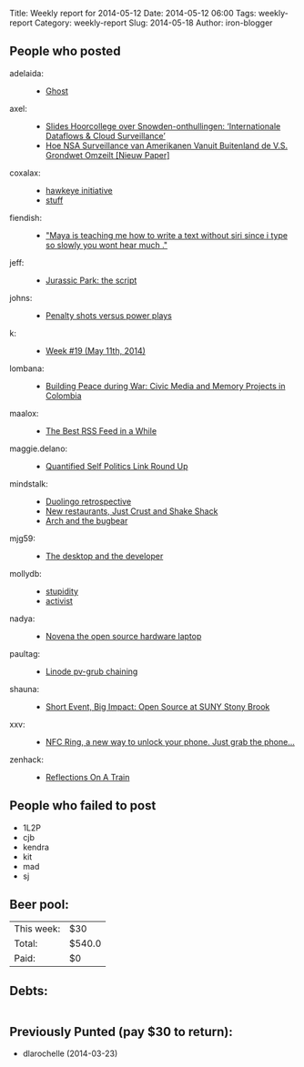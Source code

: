 Title: Weekly report for 2014-05-12
Date: 2014-05-12 06:00
Tags: weekly-report
Category: weekly-report
Slug: 2014-05-18
Author: iron-blogger


<h2>People who posted</h2>
<dl>
<dt><span class="user">adelaida:</span></dt>
<dd>
  <ul>
   <li><a href="http://saddlebaggins.wordpress.com/2014/05/19/ghost/">Ghost</a></li>
  </ul>
</dd>
<dt><span class="user">axel:</span></dt>
<dd>
  <ul>
   <li><a href="https://www.axelarnbak.nl/2014/05/14/slides-hoorcollege-over-snowden-onthullignen-internationale-dataflows-cloud-surveillance/">Slides Hoorcollege over Snowden-onthullingen: ‘Internationale Dataflows & Cloud Surveillance’</a></li>
   <li><a href="https://www.axelarnbak.nl/2014/05/13/hoe-nsa-surveillance-van-amerikanen-vanuit-buitenland-de-v-s-grondwet-omzeilt-nieuw-paper/">Hoe NSA Surveillance van Amerikanen Vanuit Buitenland de V.S. Grondwet Omzeilt [Nieuw Paper]</a></li>
  </ul>
</dd>
<dt><span class="user">coxalax:</span></dt>
<dd>
  <ul>
   <li><a href="http://moveward.com/hawkeye-initiative/">hawkeye initiative</a></li>
   <li><a href="http://moveward.com/stuff/">stuff</a></li>
  </ul>
</dd>
<dt><span class="user">fiendish:</span></dt>
<dd>
  <ul>
   <li><a href="http://textsfromharriotte.tumblr.com/post/86180459841">"Maya is teaching me how to write a text without siri since i type so slowly you wont hear much ."</a></li>
  </ul>
</dd>
<dt><span class="user">jeff:</span></dt>
<dd>
  <ul>
   <li><a href="http://unterbahn.com/2014/05/jurassic-park-the-script/">Jurassic Park: the script</a></li>
  </ul>
</dd>
<dt><span class="user">johns:</span></dt>
<dd>
  <ul>
   <li><a href="http://feedproxy.google.com/~r/wjsullivan/~3/3ztsAc5OCag/298221.html">Penalty shots versus power plays</a></li>
  </ul>
</dd>
<dt><span class="user">k:</span></dt>
<dd>
  <ul>
   <li><a href="http://www.googlish.com/?p=65">Week #19 (May 11th, 2014)</a></li>
  </ul>
</dd>
<dt><span class="user">lombana:</span></dt>
<dd>
  <ul>
   <li><a href="http://andreslombana.net/blog/2014/05/18/building-peace-during-war-civic-media-and-memory-projects-in-colombia/">Building Peace during War: Civic Media and Memory Projects in Colombia</a></li>
  </ul>
</dd>
<dt><span class="user">maalox:</span></dt>
<dd>
  <ul>
   <li><a href="http://alexose.blogspot.com/2014/05/the-best-rss-feed-in-while.html">The Best RSS Feed in a While</a></li>
  </ul>
</dd>
<dt><span class="user">maggie.delano:</span></dt>
<dd>
  <ul>
   <li><a href="http://maggiedelano.tumblr.com/post/86175321974">Quantified Self Politics Link Round Up</a></li>
  </ul>
</dd>
<dt><span class="user">mindstalk:</span></dt>
<dd>
  <ul>
   <li><a href="http://mindstalk.livejournal.com/397490.html">Duolingo retrospective</a></li>
   <li><a href="http://mindstalk.livejournal.com/397071.html">New restaurants, Just Crust and Shake Shack</a></li>
   <li><a href="http://mindstalk.livejournal.com/396832.html">Arch and the bugbear</a></li>
  </ul>
</dd>
<dt><span class="user">mjg59:</span></dt>
<dd>
  <ul>
   <li><a href="http://mjg59.dreamwidth.org/31714.html">The desktop and the developer</a></li>
  </ul>
</dd>
<dt><span class="user">mollydb:</span></dt>
<dd>
  <ul>
   <li><a href="http://mmillions.wordpress.com/2014/05/16/stupidity/">stupidity</a></li>
   <li><a href="http://mmillions.wordpress.com/2014/05/14/activist/">activist</a></li>
  </ul>
</dd>
<dt><span class="user">nadya:</span></dt>
<dd>
  <ul>
   <li><a href="http://infosyncratic.nl/weblog/2014/05/13/novena-the-open-source-hardware-laptop/">Novena the open source hardware laptop</a></li>
  </ul>
</dd>
<dt><span class="user">paultag:</span></dt>
<dd>
  <ul>
   <li><a href="http://notes.pault.ag/linode-pv-grub-chainning">Linode pv-grub chaining</a></li>
  </ul>
</dd>
<dt><span class="user">shauna:</span></dt>
<dd>
  <ul>
   <li><a href="http://openhatch.org/blog/2014/short-event-big-impact-open-source-at-suny-stony-brook/">Short Event, Big Impact: Open Source at SUNY Stony Brook</a></li>
  </ul>
</dd>
<dt><span class="user">xxv:</span></dt>
<dd>
  <ul>
   <li><a href="http://donottouchscreens.tumblr.com/post/86183441263">NFC Ring, a new way to unlock your phone. Just grab the phone...</a></li>
  </ul>
</dd>
<dt><span class="user">zenhack:</span></dt>
<dd>
  <ul>
   <li><a href="http://www.zenhack.net/2014/05/16/reflections-on-a-train.html">Reflections On A Train</a></li>
  </ul>
</dd>
</dl>

<h2>People who failed to post</h2>
<ul>
<li class="user">1L2P</li>
<li class="user">cjb</li>
<li class="user">kendra</li>
<li class="user">kit</li>
<li class="user">mad</li>
<li class="user">sj</li>
</ul>



<h2>Beer pool:</h2>
<table>
  <tr> <td> This week: </td> <td> $30 </td> </tr>
  <tr> <td> Total: </td> <td> $540.0 </td> </tr>
  <tr> <td> Paid: </td> <td> $0 </td> </tr>
</table>

<h2>Debts:</h2>

<table class="debts">
</table>

<h2>Previously Punted (pay $30 to return):</h2>
<ul>
<li>dlarochelle (2014-03-23)</li>
</ul>
